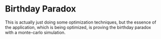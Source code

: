 # Birthday Paradox
This is actually just doing some optimization techniques,
but the essence of the application, which is being optimized,
is proving the birthday paradox with a monte-carlo simulation.
